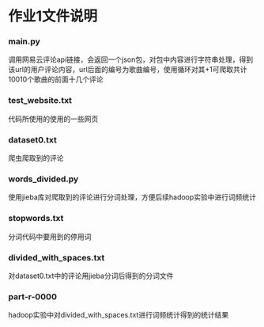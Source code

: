 # 作业1文件说明

### main.py

调用网易云评论api链接，会返回一个json包，对包中内容进行字符串处理，得到该url的用户评论内容，url后面的编号为歌曲编号，使用循环对其+1可爬取共计10010个歌曲的前面十几个评论

### test_website.txt

代码所使用的使用的一些网页

### dataset0.txt

爬虫爬取到的评论

### words_divided.py

使用jieba库对爬取到的评论进行分词处理，方便后续hadoop实验中进行词频统计

### stopwords.txt

分词代码中要用到的停用词

### divided_with_spaces.txt

对dataset0.txt中的评论用jieba分词后得到的分词文件

### part-r-0000

hadoop实验中对divided_with_spaces.txt进行词频统计得到的统计结果

